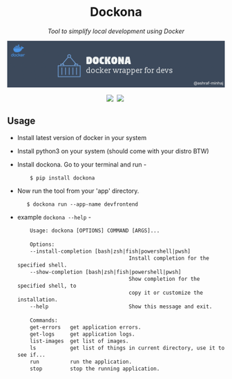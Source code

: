 <div align="center">

# Dockona
 *Tool to simplify local development using Docker*

![banner](docs/banner.png)

![](https://img.shields.io/badge/License-MIT%20License-red?style=plastic&logo=mit)&nbsp;
![](https://img.shields.io/badge/Python-3-yellow?style=plastic&logo=javascript)&nbsp;

</div>

## Usage

- Install latest version of docker in your system
- Install python3 on your system (should come with your distro BTW)
- Install dockona. Go to your terminal and run -
    ```
        $ pip install dockona
    ```

- Now run the tool from your 'app' directory. 
     ```
        $ dockona run --app-name devfrontend
    ```

- example `dockona --help` -
    ``` 
        Usage: dockona [OPTIONS] COMMAND [ARGS]...

        Options:
        --install-completion [bash|zsh|fish|powershell|pwsh]
                                        Install completion for the specified shell.
        --show-completion [bash|zsh|fish|powershell|pwsh]
                                        Show completion for the specified shell, to
                                        copy it or customize the installation.
        --help                          Show this message and exit.

        Commands:
        get-errors   get application errors.
        get-logs     get application logs.
        list-images  get list of images.
        ls           get list of things in current directory, use it to see if...
        run          run the application.
        stop         stop the running application.
    ```